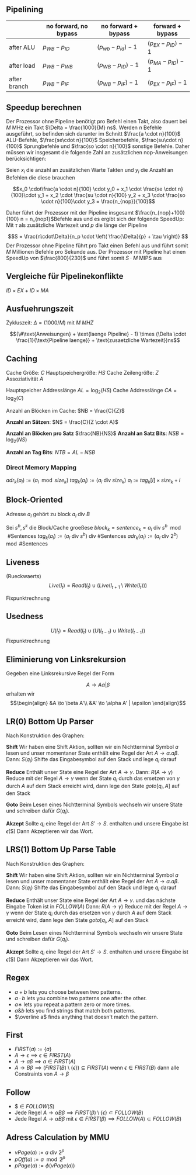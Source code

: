 ## Pipelining

|              | no forward, no bypass | no forward + bypass     | forward + bypass        |
| ------------ | --------------------- | ----------------------- | ----------------------- |
| after ALU    | $p_{WB} - p_{ID}$     | $(p_{wb} - p_{id}) - 1$ | $(p_{EX} - p_{ID}) - 1$ |
| after load   | $p_{WB} - p_{WB}$     | $(p_{WB} - p_{ID}) -1$  | $(p_{MA} - p_{ID}) - 1$ |
| after branch | $p_{WB} - p_{IF}$     | $(p_{WB} - p_{IF}) - 1$ | $(p_{EX} - p_{IF}) - 1$ |


## Speedup berechnen

Der Prozessor ohne Pipeline benötigt pro Befehl einen Takt, also dauert bei $M\text{ MHz}$ ein Takt $\Delta = \frac{1000}{M} ns$. Werden $n$ Befehle ausgeführt, so befinden sich darunter im Schnitt $\frac{a \cdot n}{100}$ ALU-Befehle, $\frac{se\cdot n}{100}$ Speicherbefehle, $\frac{su\cdot n}{100}$ Sprungbefehle und $\frac{so \cdot n}{100}$ sonstige Befehle. Daher müssen wir insgesamt die folgende Zahl an zusätzlichen nop-Anweisungen berücksichtigen:

Seien $x_i$ die anzahl an zusätzlichen Warte Takten und $y_i$ die Anzahl an Befehlen die diese brauchen

$$x_0 \cdot\frac{a \cdot n}{100} \cdot y_0 + x_1 \cdot \frac{se \cdot n}{100}\cdot y_1 + x_2 \cdot \frac{su \cdot n}{100} y_2 + x_3 \cdot \frac{so \cdot n}{100}\cdot y_3 = \frac{n_{nop}}{100}$$

Daher führt der Prozessor mit der Pipeline insgesamt $\frac{n_{nop}+100}{100} n = n_{nop1}$Befehle aus und es ergibt sich der folgende SpeedUp:
Mit $\tau$ als zusätzliche Wartezeit und $p$ die länge der Pipeline

$$S =  \frac{n\cdot\Delta}{n_p \cdot \left( \frac{\Delta}{p} + \tau \right)} $$
Der Prozessor ohne Pipeline führt pro Takt einen Befehl aus und führt somit $M$ Millionen Befehle pro Sekunde aus. Der Prozessor mit Pipeline hat einen SpeedUp von $\frac{800}{230}$ und führt somit $S \cdot M \text{ MIPS}$ aus

## Vergleiche für Pipelinekonflikte

$ID \times EX + ID \times MA$

## Ausfuehrungszeit

$\text{Zykluszeit: } \Delta = (1000/M)$
mit $M\; MHZ$

$$(\#\text{Anweisungen} + \text{laenge Pipeline} - 1) \times (\Delta \cdot \frac{1}{\text{Pipeline laenge}} + \text{zusaetzliche Wartezeit})ns$$

## Caching

Cache Größe: $C$
Hauptspeichergröße: $HS$
Cache Zeilengröße: $Z$
Assoziativität $A$

Hauptspeicher Addresslänge $AL = \log_2(HS)$
Cache Addresslänge $CA = \log_2(C)$

Anzahl an Blöcken im Cache: $NB = \frac{C}{Z}$

__Anzahl an Sätzen__: $NS = \frac{C}{Z \cdot A}$

__Anzahl an Blöcken pro Satz__ $\frac{NB}{NS}$
__Anzahl an Satz Bits__: $NSB = \log_2(NS)$

__Anzahl an Tag Bits__: $NTB = AL - NSB$

### Direct Memory Mapping

$adr_k(a_l) := (a_l \mod size_k)$
$tag_k(a_l) := (a_l \text{ div } size_k)$
$a_l := tag_k[i] \times size_k + i$

## Block-Oriented

Adresse $a_l$ gehört zu block $a_l \text{ div } B$

Sei $s^b, s^k$ die Block/Cache groeßese
$block_k = sentence_k = a_l \text{ div } s^b \mod \#\text{Sentences}$
$tag_k(a_l) := (a_l \text{ div } s^b) \text{ div } \#\text{Sentences}$
$adr_k(a_l) := (a_l \text{ div } 2^b) \mod \#\text{Sentences}$


## Liveness
(Rueckwaerts)
$$Live(l_t) = Read(l_t)\cup (Live(l_{t+1} \setminus Write(l_t)))$$

Fixpunktrechnung


## Usedness

$$
U(l_t) =  Read(l_t) \cup (U(l_{t-1}) \cup Write(l_{t-1}))
$$
Fixpunktrechnung

## Eliminierung von Linksrekursion

Gegeben eine Linksrekursive Regel der Form

$$A \to A\alpha | \beta$$
erhalten wir
$$\begin{align}
&A \to \beta A'\\
&A' \to \alpha A' | \epsilon
\end{align}$$


## LR(0) Bottom Up Parser
Nach Konstruktion des Graphen:



__Shift__
Wir haben eine Shift Aktion, sollten wir ein Nichtterminal Symbol $a$ lesen und unser momentaner State enthält eine Regel der Art $A \to \alpha.a\beta$. 
Dann:
$S(q_i)$ Shifte das Eingabesymbol auf den Stack und lege $q_i$ darauf

__Reduce__
Enthält unser State eine Regel der Art $A\to\gamma.$ 
Dann:
$R(A\to \gamma)$ Reduce mit der Regel $A\to \gamma$ wenn der State $q_i$ durch das ersetzen von $\gamma$ durch $A$ auf dem Stack erreicht wird, dann lege den State $goto[q_i, A]$ auf den Stack

__Goto__
Beim Lesen eines Nichtterminal Symbols wechseln wir unsere State und schreiben dafür $G(q_i)$.

__Akzept__
Sollte $q_i$ eine Regel der Art $S' \to S.$ enthalten und unsere Eingabe ist $\epsilon(\$)$  Dann Akzeptieren wir das Wort.


## LRS(1) Bottom Up Parse Table


Nach Konstruktion des Graphen:



__Shift__
Wir haben eine Shift Aktion, sollten wir ein Nichtterminal Symbol $a$ lesen und unser momentaner State enthält eine Regel der Art $A \to \alpha.a\beta$. 
Dann:
$S(q_i)$ Shifte das Eingabesymbol auf den Stack und lege $q_i$ darauf

__Reduce__
Enthält unser State eine Regel der Art $A\to\gamma.$ und das nächste Eingabe Token ist in $FOLLOW(A)$
Dann:
$R(A\to \gamma)$ Reduce mit der Regel $A\to \gamma$ wenn der State $q_i$ durch das ersetzen von $\gamma$ durch $A$ auf dem Stack erreicht wird, dann lege den State $goto[q_i, A]$ auf den Stack

__Goto__
Beim Lesen eines Nichtterminal Symbols wechseln wir unsere State und schreiben dafür $G(q_i)$.

__Akzept__
Sollte $q_i$ eine Regel der Art $S' \to S.$ enthalten und unsere Eingabe ist $\epsilon(\$)$  Dann Akzeptieren wir das Wort.


## Regex

- $a+b$ lets you choose between two patterns.
- $a·b$ lets you combine two patterns one after the other.
- $a∗$ lets you repeat a pattern zero or more times.
- $a\& b$ lets you find strings that match both patterns.
- $\overline a$ finds anything that doesn't match the pattern.

## First

- $FIRST(a) := \lbrace a\rbrace$
- $A\to \epsilon \implies \epsilon \in FIRST(A)$
- $A\to a\beta \implies a\in FIRST(A)$
- $A\to B\beta \implies (FIRST(B)\setminus \lbrace \epsilon\rbrace)\subseteq FIRST(A)$ wenn $\epsilon\in FIRST(B)$ dann alle Constraints von $A\to\beta$
## Follow

- $\$ \in FOLLOW(S)$
- Jede Regel $A \to \alpha B\beta \implies FIRST(\beta)\setminus\lbrace\epsilon\rbrace\subset FOLLOW(B)$
- Jede Regel $A\to \alpha B\beta$ mit $\epsilon \in FIRST(\beta) \implies FOLLOW(A) \subset FOLLOW(B)$


## Adress Calculation by MMU

- $vPage(a) := a \text{ div } 2^p$
- $pOff(a) := a \mod 2^p$
- $pPage(a) := \phi(vPage(a))$
